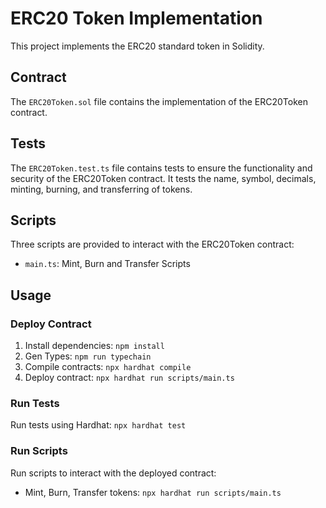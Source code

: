 # ERC20 Token Implementation

This project implements the ERC20 standard token in Solidity.

## Contract

The `ERC20Token.sol` file contains the implementation of the ERC20Token contract.

## Tests

The `ERC20Token.test.ts` file contains tests to ensure the functionality and security of the ERC20Token contract. It tests the name, symbol, decimals, minting, burning, and transferring of tokens.

## Scripts

Three scripts are provided to interact with the ERC20Token contract:
- `main.ts`: Mint, Burn and Transfer Scripts

## Usage

### Deploy Contract

1. Install dependencies: `npm install`
2. Gen Types: `npm run typechain`
3. Compile contracts: `npx hardhat compile`
4. Deploy contract: `npx hardhat run scripts/main.ts`

### Run Tests

Run tests using Hardhat: `npx hardhat test`

### Run Scripts

Run scripts to interact with the deployed contract:
- Mint, Burn, Transfer tokens: `npx hardhat run scripts/main.ts`
